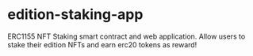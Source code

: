 # edition-staking-app
ERC1155 NFT Staking smart contract and web application. Allow users to stake their edition NFTs and earn erc20 tokens as reward!
